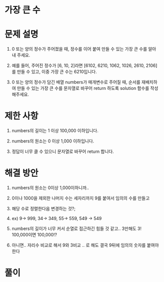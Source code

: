 # 가장 큰 수

# 문제 설명

1. 0 또는 양의 정수가 주어졌을 때, 정수를 이어 붙여 만들 수 있는 가장 큰 수를 알아내 주세요.

2. 예를 들어, 주어진 정수가 [6, 10, 2]라면 [6102, 6210, 1062, 1026, 2610, 2106]를 만들 수 있고, 이중 가장 큰 수는 6210입니다.

3. 0 또는 양의 정수가 담긴 배열 numbers가 매개변수로 주어질 때, 순서를 재배치하여 만들 수 있는 가장 큰 수를 문자열로 바꾸어 return 하도록 solution 함수를 작성해주세요.

# 제한 사항

1. numbers의 길이는 1 이상 100,000 이하입니다.

2. numbers의 원소는 0 이상 1,000 이하입니다.

3. 정답이 너무 클 수 있으니 문자열로 바꾸어 return 합니다.

# 해결 방안

1. numbers의 원소는 0이상 1,000이하니까.. 

2. 0이나 1000을 제외한 나머지 수는 세자리까지 9를 붙여서 임의의 수를 만들고

3. 해당 수로 정렬한다음 변경하는 것?;

4. ex) 9-> 999, 34-> 349, 55-> 559, 549 -> 549

5. numbers의 길이가 너무 커서 순열로 접근하긴 힘들 것 같고.. 3만해도 3! 100,000이면 100,000!?

6. 아니면.. 자리수 비교로 해서 9와 3비교 .. 로 해도 결국 9뒤에 임의의 숫자를 붙여야한다

# 풀이